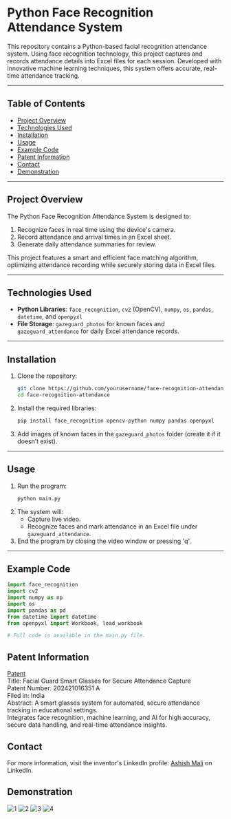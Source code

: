 # Python Face Recognition Attendance System

This repository contains a Python-based facial recognition attendance system. Using face recognition technology, this project captures and records attendance details into Excel files for each session. Developed with innovative machine learning techniques, this system offers accurate, real-time attendance tracking.

---

## Table of Contents

- [Project Overview](#project-overview)
- [Technologies Used](#technologies-used)
- [Installation](#installation)
- [Usage](#usage)
- [Example Code](#example-code)
- [Patent Information](#patent-information)
- [Contact](#contact)
- [Demonstration](#demonstration)

---

## Project Overview

The Python Face Recognition Attendance System is designed to:
1. Recognize faces in real time using the device's camera.
2. Record attendance and arrival times in an Excel sheet.
3. Generate daily attendance summaries for review.

This project features a smart and efficient face matching algorithm, optimizing attendance recording while securely storing data in Excel files.

---

## Technologies Used

- **Python Libraries**: `face_recognition`, `cv2` (OpenCV), `numpy`, `os`, `pandas`, `datetime`, and `openpyxl`
- **File Storage**: `gazeguard_photos` for known faces and `gazeguard_attendance` for daily Excel attendance records.

---

## Installation

1. Clone the repository:
    ```bash
    git clone https://github.com/yourusername/face-recognition-attendance.git
    cd face-recognition-attendance
    ```
2. Install the required libraries:
    ```bash
    pip install face_recognition opencv-python numpy pandas openpyxl
    ```
3. Add images of known faces in the `gazeguard_photos` folder (create it if it doesn’t exist).

---

## Usage

1. Run the program:
    ```bash
    python main.py
    ```
2. The system will:
   - Capture live video.
   - Recognize faces and mark attendance in an Excel file under `gazeguard_attendance`.
3. End the program by closing the video window or pressing 'q'.

---

## Example Code
```python
import face_recognition
import cv2
import numpy as np
import os
import pandas as pd
from datetime import datetime
from openpyxl import Workbook, load_workbook

# Full code is available in the main.py file.
```
## Patent Information
 <a href="https://github.com/lmno3418/GazeGuard/blob/main/Patent.pdf">Patent</a><br>
Title: Facial Guard Smart Glasses for Secure Attendance Capture<br>
Patent Number: 202421016351 A<br>
Filed in: India<br>
Abstract: A smart glasses system for automated, secure attendance tracking in educational settings.<br> Integrates face recognition, machine learning, and AI for high accuracy, secure data handling, and real-time attendance insights.

## Contact
For more information, visit the inventor's LinkedIn profile: <a href="https://www.linkedin.com/posts/ashish-mali-312901254_startup-entrepreneurship-innovation-activity-7207603926068637696-CIs0?utm_source=share&utm_medium=member_desktop">Ashish Mali</a>  on LinkedIn.

## Demonstration
<img src="https://github.com/lmno3418/GazeGuard/blob/main/Demonstration/1.jpeg" alt="1">

<img src="https://github.com/lmno3418/GazeGuard/blob/main/Demonstration/2.jpeg" alt="2">

<img src="https://github.com/lmno3418/GazeGuard/blob/main/Demonstration/3.jpeg" alt="3">

<img src="https://github.com/lmno3418/GazeGuard/blob/main/Demonstration/4.jpeg" alt="4">
